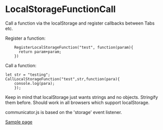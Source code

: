# LocalStorageFunctionCall
Call a function via the localStorage and register callbacks between Tabs etc.

Register a function:

```
	RegisterLocalStorageFunction("test", function(param){
      return param+param;
    })
```

Call a function:

	
	let str = "testing";
	CallLocalStorageFunction("test",str,function(para){
		console.log(para);
		});
	
Keep in mind that localStorage just wants strings and no objects. Stringify them before.
Should work in all browsers which support localStorage.

communicator.js is based on the 'storage' event listener.

[Sample page](https://astasian.github.io/LocalStorageFunctionCall/)
